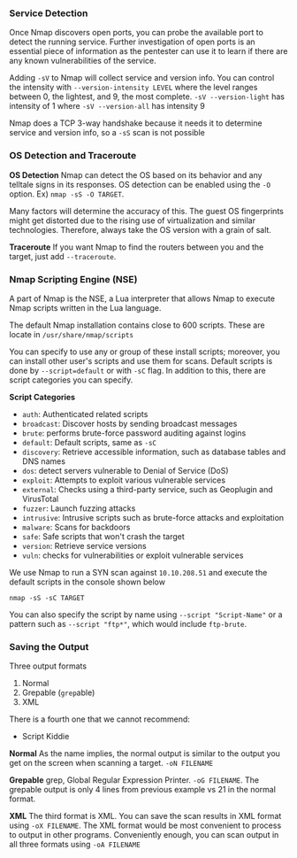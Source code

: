 ### Service Detection
Once Nmap discovers open ports, you can probe the available port to detect the running service. Further investigation of open ports is an essential piece of information as the pentester can use it to learn if there are any known vulnerabilities of the service.

Adding `-sV` to Nmap will collect service and version info. You can control the intensity with `--version-intensity LEVEL` where the level ranges between 0, the lightest, and 9, the most complete. `-sV --version-light` has intensity of 1 where `-sV --version-all` has intensity 9

Nmap does a TCP 3-way handshake because it needs it to determine service and version info, so a `-sS` scan is not possible

### OS Detection and Traceroute

**OS Detection**
Nmap can detect the OS based on its behavior and any telltale signs in its responses. OS detection can be enabled using the `-O` option. Ex) `nmap -sS -O TARGET`.

Many factors will determine the accuracy of this. The guest OS fingerprints might get distorted due to the rising use of virtualization and similar technologies. Therefore, always take the OS version with a grain of salt.

**Traceroute**
If you want Nmap to find the routers between you and the target, just add `--traceroute`. 

### Nmap Scripting Engine (NSE)

A part of Nmap is the NSE, a Lua interpreter that allows Nmap to execute Nmap scripts written in the Lua language.

The default Nmap installation contains close to 600 scripts. These are locate in `/usr/share/nmap/scripts`

You can specify to use any or group of these install scripts; moreover, you can install other user's scripts and use them for scans. Default scripts is done by `--script=default` or with `-sC` flag. In addition to this, there are script categories you can specify.

**Script Categories**
- `auth`: Authenticated related scripts
- `broadcast`: Discover hosts by sending broadcast messages
- `brute`: performs brute-force password auditing against logins
- `default`: Default scripts, same as `-sC`
- `discovery`: Retrieve accessible information, such as database tables and DNS names
- `dos`: detect servers vulnerable to Denial of Service (DoS)
- `exploit`: Attempts to exploit various vulnerable services
- `external`: Checks using a third-party service, such as Geoplugin and VirusTotal
- `fuzzer`: Launch fuzzing attacks
- `intrusive`: Intrusive scripts such as brute-force attacks and exploitation
- `malware`: Scans for backdoors
- `safe`: Safe scripts that won't crash the target
- `version`: Retrieve service versions
- `vuln`: checks for vulnerabilities or exploit vulnerable services

We use Nmap to run a SYN scan against `10.10.208.51` and execute the default scripts in the console shown below

`nmap -sS -sC TARGET`

You can also specify the script by name using `--script "Script-Name"` or a pattern such as `--script "ftp*"`, which would include `ftp-brute`.

### Saving the Output

Three output formats
1. Normal
2. Grepable (`grep`able)
3. XML

There is a fourth one that we cannot recommend:
- Script Kiddie

**Normal**
As the name implies, the normal output is similar to the output you get on the screen when scanning a target. `-oN FILENAME`

**Grepable**
grep, Global Regular Expression Printer. `-oG FILENAME`. The grepable output is only 4 lines from previous example vs 21 in the normal format.

**XML**
The third format is XML. You can save the scan results in XML format using `-oX FILENAME`. The XML format would be most convenient to process to output in other programs. Conveniently enough, you can scan output in all three formats using `-oA FILENAME`




